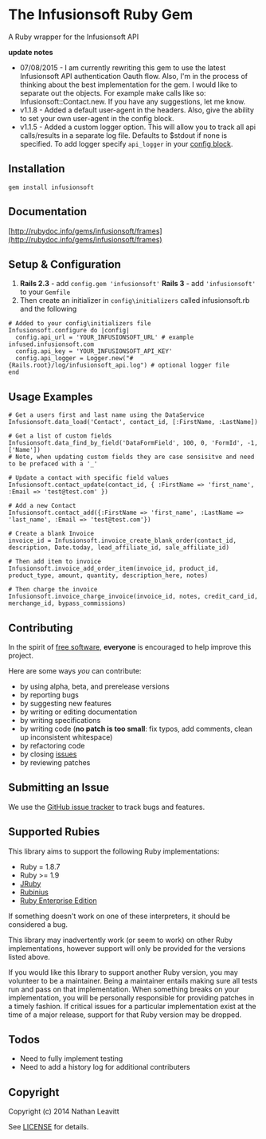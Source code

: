 # The Infusionsoft Ruby Gem
A Ruby wrapper for the Infusionsoft API

**update notes**
* 07/08/2015 - I am currently rewriting this gem to use the latest Infusionsoft API authentication Oauth flow. Also, I'm in the process of thinking about the best implementation for the gem. I would like to separate out the objects. For example make calls like so: Infusionsoft::Contact.new. If you have any suggestions, let me know.
* v1.1.8 - Added a default user-agent in the headers. Also, give the
  ability to set your own user-agent in the config block.
* v1.1.5 - Added a custom logger option.  This will allow you to track all api calls/results in a separate log file.  Defaults to $stdout if none is specified. To add logger specify `api_logger` in your [config block](#setup--configuration).

## <a name="installation">Installation</a>
    gem install infusionsoft

## <a name="documentation">Documentation</a>
[http://rubydoc.info/gems/infusionsoft/frames](http://rubydoc.info/gems/infusionsoft/frames)

## <a name="setup">Setup & Configuration</a>
1. **Rails 2.3** - add `config.gem 'infusionsoft'` **Rails 3** - add `'infusionsoft'` to your `Gemfile`
2. Then create an initializer in `config\initializers` called infusionsoft.rb and the following

<b></b>

    # Added to your config\initializers file
    Infusionsoft.configure do |config|
      config.api_url = 'YOUR_INFUSIONSOFT_URL' # example infused.infusionsoft.com
      config.api_key = 'YOUR_INFUSIONSOFT_API_KEY'
      config.api_logger = Logger.new("#{Rails.root}/log/infusionsoft_api.log") # optional logger file
    end

## <a name="examples">Usage Examples</a>

    # Get a users first and last name using the DataService
    Infusionsoft.data_load('Contact', contact_id, [:FirstName, :LastName])

    # Get a list of custom fields
    Infusionsoft.data_find_by_field('DataFormField', 100, 0, 'FormId', -1, ['Name'])
    # Note, when updating custom fields they are case sensisitve and need to be prefaced with a '_'

    # Update a contact with specific field values
    Infusionsoft.contact_update(contact_id, { :FirstName => 'first_name', :Email => 'test@test.com' })

    # Add a new Contact
    Infusionsoft.contact_add({:FirstName => 'first_name', :LastName => 'last_name', :Email => 'test@test.com'})

    # Create a blank Invoice
    invoice_id = Infusionsoft.invoice_create_blank_order(contact_id, description, Date.today, lead_affiliate_id, sale_affiliate_id)

    # Then add item to invoice
    Infusionsoft.invoice_add_order_item(invoice_id, product_id, product_type, amount, quantity, description_here, notes)

    # Then charge the invoice
    Infusionsoft.invoice_charge_invoice(invoice_id, notes, credit_card_id, merchange_id, bypass_commissions)


## <a name="contributing">Contributing</a>
In the spirit of [free software](http://www.fsf.org/licensing/essays/free-sw.html), **everyone** is encouraged to help improve this project.

Here are some ways *you* can contribute:

* by using alpha, beta, and prerelease versions
* by reporting bugs
* by suggesting new features
* by writing or editing documentation
* by writing specifications
* by writing code (**no patch is too small**: fix typos, add comments, clean up inconsistent whitespace)
* by refactoring code
* by closing [issues](https://github.com/nateleavitt/infusionsoft/issues)
* by reviewing patches

## <a name="issues">Submitting an Issue</a>
We use the [GitHub issue tracker](https://github.com/nateleavitt/infusionsoft/issues) to track bugs and
features.

## <a name="rubies">Supported Rubies</a>
This library aims to support the following Ruby implementations:

* Ruby = 1.8.7
* Ruby >= 1.9
* [JRuby](http://www.jruby.org/)
* [Rubinius](http://rubini.us/)
* [Ruby Enterprise Edition](http://www.rubyenterpriseedition.com/)

If something doesn't work on one of these interpreters, it should be considered
a bug.

This library may inadvertently work (or seem to work) on other Ruby
implementations, however support will only be provided for the versions listed
above.

If you would like this library to support another Ruby version, you may
volunteer to be a maintainer. Being a maintainer entails making sure all tests
run and pass on that implementation. When something breaks on your
implementation, you will be personally responsible for providing patches in a
timely fashion. If critical issues for a particular implementation exist at the
time of a major release, support for that Ruby version may be dropped.

## <a name="todos">Todos</a>
* Need to fully implement testing
* Need to add a history log for additional contributers

## <a name="copyright">Copyright</a>
Copyright (c) 2014 Nathan Leavitt

See [LICENSE](https://github.com/nateleavitt/infusionsoft/blob/master/LICENSE.md) for details.

